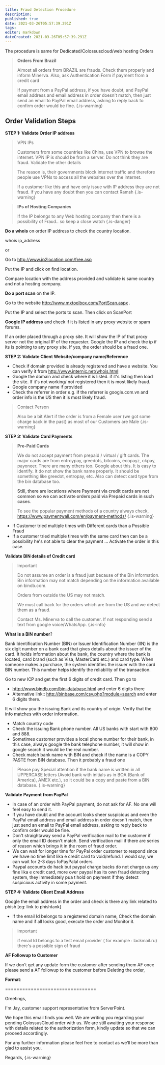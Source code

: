 ```yaml
---
title: Fraud Detection Procedure
description: 
published: true
date: 2021-03-26T05:57:39.291Z
tags: 
editor: markdown
dateCreated: 2021-03-26T05:57:39.291Z
---
```


The procedure is same for Dedicated/Colossuscloud/web hosting Orders

> **Orders From Brazil**
> 
> Almost all orders from BRAZIL are frauds. Check them properly and inform Minerva. Also, ask Authentication Form if payment from a credit card
> 
> If payment from a PayPal address, if you have doubt, and PayPal email address and email address in order doesn't match, then just send an email to PayPal email address, asking to reply back to confirm order would be fine.
{.is-warning}

## Order Validation Steps

**STEP 1: Validate Order IP address**

> VPN IPs
> 
> Customers from some countries like China, use VPN to browse the internet. VPN IP is should be from a server. Do not think they are fraud. Validate the other details
> 
> The reason is, their governments block internet traffic and therefore people use VPNs to access all the websites over the internet.
> 
> If a customer like this and have only issue with IP address they are not fraud. If you have any doubt then you can contact  Ramsh
{.is-warning}


> **IPs of Hosting Companies**
> 
> If the IP belongs to any Web hosting company then there is a possibility of Fraud.. so keep a close watch
{.is-danger}

**Do a whois** on order IP address to check the country location. 

whois ip_address

or 

Go to http://www.ip2location.com/free.asp

Put the IP and click on find location.

Compare location with the address provided and validate is same country and not a hosting company.

**Do a port scan** on the IP.

Go to the website http://www.mxtoolbox.com/PortScan.aspx .

Put the IP and select the ports to scan. Then click on ScanPort

**Google IP address** and check if it is listed in any proxy website or spam forums.

If an order placed through a proxy site. It will show the IP of that proxy server not the original IP of the requester. Google the IP and check the ip if its is pointing to any proxy site. If yes, the order should be a fraud one.

**STEP 2: Validate Client Website/company name/Reference**

- Check if domain provided is already registered and have a website. You can verify it from http://www.internic.net/whois.html
- Google the domain and check where it is listed. if it's listing then load the site. If it's not working/ not registered then it is most likely fraud.
- Google company name if provided
- Check the referrer in order e.g. if the referrer is google.com.vn and order info is the US then it is most likely fraud.

> Contact Person
> 
> Also be a bit Alert if the order is from a Female user (we got some charge back in the past) as most of our Customers are Male
{.is-warning}

**STEP 3: Validate Card Payments**

> **Pre-Paid Cards**
> 
> We do not accept payment from prepaid / virtual / gift cards. The major cards are from entroypay, greedots, bitcoins, ecopayz, okpay, payoneer. There are many others too. Google about this. It is easy to identify. It do not show the bank name properly. It should be something like greedot, entropay, etc. Also can detect card type from the bin database too.
> 
> **Still, there are locations where Payment via credit cards are not common so we can activate orders paid via Prepaid cards in such cases**.
> 
> To see the popular payment methods of a country always check,
> https://www.paymentwall.com/en/payment-methods/
{.is-warning}

- If Customer tried multiple times with Different cards than a Possible Fraud
- If a customer tried multiple times with the same card then can be a possibility he's not able to clear the payment ... Activate the order in this case.

**Validate BIN details of Credit card**

> Important
> 
> Do not assume an order is a fraud just because of the Bin information. Bin information may not match depending on the information available on bindb.com.
> 
> Orders from outside the US may not match.
> 
> We must call back for the orders which are from the US and we detect them as a fraud.
> 
> Contact Ms. Minerva to call the customer. If not responding send a text from google voice/WhatsApp.
{.is-info}

**What is a BIN number**?

Bank Identification Number (BIN) or Issuer Identification Number (IIN) is the six digit number on a bank card that gives details about the issuer of the card. It holds information about the bank, the country where the bank is located, card brand (such as Visa, MasterCard etc.) and card type. When someone makes a purchase, the system identifies the issuer with the card BIN number. This number helps identify the reliability of the transaction.

Go to new ICP and get the first 6 digits of credit card. Then go to

- http://www.bindb.com/bin-database.html and enter 6 digits there
- Alternative link:: http://binbase.com/csv.php?module=search and enter 6 digits there.

It will show you the issuing Bank and its country of origin. Verify that the info matches with order information.

- Match country code
- Check the issuing Bank phone number. All US banks with start with 800 and 888.
- Sometimes customer provides a local phone number for their bank, in this case, always google the bank telephone number, it will show in google search it would be the real number.
- Check match bank name with BIN and check if the name is a COPY PASTE from BIN database. Then it probably a fraud one

> Please pay Special attention if the bank name is written in all UPPERCASE letters (Avoid bank with initials as in BOA (Bank of America), AMEX etc.), so it could be a copy and paste from a BIN database.
{.is-warning}

**Validate Payment from PayPal**

- In case of an order with PayPal payment, do not ask for AF. No one will feel easy to send it.
- If you have doubt and the account looks sheer suspicious and even the PayPal email address and email address in order doesn't match, then just send an email to PayPal email address, asking to reply back to confirm order would be fine.
- Don't straightaway send a PayPal verification mail to the customer if only the email ID doesn't match. Send verification mail if there are series of reason which brings it in  the room of fraud order.
- We can wait for longer time for PayPal order customer to respond since we have no time limit lika e credit card to void/refund. I would say, we can wait for 2-3 days foPayPalal orders.
- Paypal accounts do hack but paypal charge backs do not charge us any fine lika e credit card, more over paypal has its own fraud detecting system, they immediately pua t hold on payment if they detect suspicious activity in some payment.

**STEP 4: Validate Client Email Address**

Google the email address in the order and check is there any link related to phish [eg: link to phishtank]

- If the email Id belongs to a registered domain name, Check the domain name and if all looks good, execute the order and Monitor it.

> Important
> 
> if email Id belongs to a test email provider ( for example : lackmail.ru) there's a possible sign of fraud

**AF Followup to Customer**

If we don't get any update form the customer after sending them AF once please send a AF followup to the customer before Deleting the order,

**Format**:

================================

Greetings,

I'm Jay, customer support representative from ServerPoint.

We hope this email finds you well. We are writing you regarding your  pending ColossusCloud order with us. We are still awaiting your response with details related to the authorization form, kindly update so that we can proceed accordingly.

For any further information please feel free to contact as we’ll be more than glad to assist you.

Regards,
{.is-warning}




 